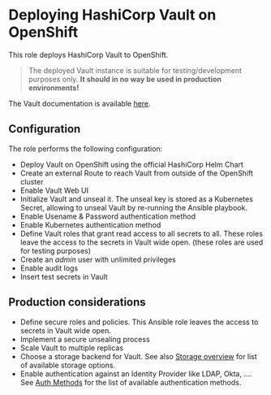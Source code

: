 # Deploying HashiCorp Vault on OpenShift

This role deploys HashiCorp Vault to OpenShift.

> The deployed Vault instance is suitable for testing/development purposes only. **It should in no way be used in production environments!**

The Vault documentation is available [here](https://learn.hashicorp.com/vault).

## Configuration

The role performs the following configuration:

* Deploy Vault on OpenShift using the official HashiCorp Helm Chart
* Create an external Route to reach Vault from outside of the OpenShift cluster
* Enable Vault Web UI
* Initialize Vault and unseal it. The unseal key is stored as a Kubernetes Secret, allowing to unseal Vault by re-running the Ansible playbook.
* Enable Usename & Password authentication method
* Enable Kubernetes authentication method
* Define Vault roles that grant read access to all secrets to all. These roles leave the access to the secrets in Vault wide open. (these roles are used for testing purposes)
* Create an *admin* user with unlimited privileges
* Enable audit logs
* Insert test secrets in Vault

## Production considerations

* Define secure roles and policies. This Ansible role leaves the access to secrets in Vault wide open.
* Implement a secure unsealing process
* Scale Vault to multiple replicas
* Choose a storage backend for Vault. See also [Storage overview](https://www.vaultproject.io/docs/configuration/storage) for list of available storage options.
* Enable authentication against an Identity Provider like LDAP, Okta, .... See [Auth Methods](https://www.vaultproject.io/docs/auth) for the list of available authentication methods.
